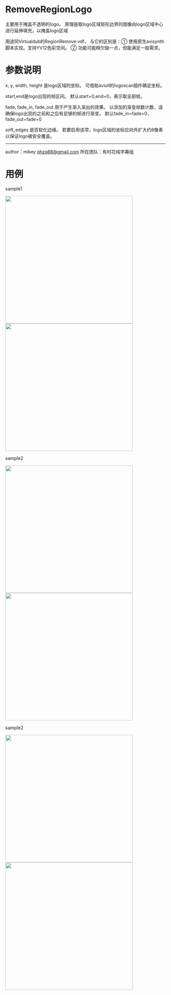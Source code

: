 # RemoveRegionLogo

主要用于掩盖不透明的logo。
原理是取logo区域矩形边界的图像向logo区域中心进行延伸填充，以掩盖logo区域

用途同Virtualdub的RegionRemove.vdf，
与它的区别是：① 使用原生avisynth脚本实现。支持YV12色彩空间。
               ② 功能可能稍欠缺一点，但能满足一般需求。


# 参数说明
 
 x, y, width, height 是logo区域的坐标。
               可借助aviutl的logoscan插件确定坐标。
               
 start,end是logo出现的帧区间。
              默认start=0,end=0，表示取全部帧。
              
 fade, fade_in, fade_out 用于产生渐入渐出的效果。
               以添加的渐变帧数计数，请确保logo出现的之前和之后有足够的帧进行渐变。
               默认fade_in=fade=0，fade_out=fade=0
               
 soft_edges 是否软化边缘。
               若要启用该项，logo区域的坐标应向外扩大约8像素以保证logo被安全覆盖。

------------
 author：mikey
 qhzq88@gmail.com
 所在团队：有村花纯字幕组


# 用例
sample1

<img src="https://cloud.githubusercontent.com/assets/4646469/25834226/0b9afd18-34a9-11e7-87b1-8f5c29a17452.jpg" alt="" width="400"/><img src="https://cloud.githubusercontent.com/assets/4646469/25834232/11cc89cc-34a9-11e7-9550-34db8d44ef8a.jpg" alt="" width="400"/>

sample2

<img src="https://cloud.githubusercontent.com/assets/4646469/25834254/21befbc6-34a9-11e7-9ecc-73abb593986a.jpg" alt="" width="400"/><img src="https://cloud.githubusercontent.com/assets/4646469/25834233/11fea3e4-34a9-11e7-97a6-bc5db3a25472.jpg" alt="" width="400"/>

sample2

<img src="https://cloud.githubusercontent.com/assets/4646469/25834255/24ad1b60-34a9-11e7-83d2-e741ab380d9f.jpg" alt="" width="400"/><img src="https://cloud.githubusercontent.com/assets/4646469/25834234/12245bca-34a9-11e7-96c7-d524a3bacfc0.jpg" alt="" width="400"/>
